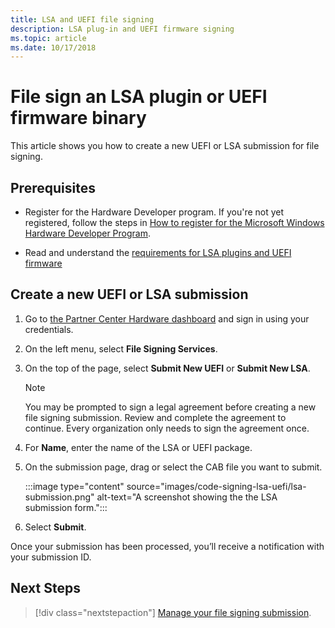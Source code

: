 ```yaml
---
title: LSA and UEFI file signing
description: LSA plug-in and UEFI firmware signing
ms.topic: article
ms.date: 10/17/2018
---
```


# File sign an LSA plugin or UEFI firmware binary

This article shows you how to create a new UEFI or LSA submission for file signing. 

## Prerequisites

* Register for the Hardware Developer program. If you're not yet registered, follow the steps in [How to register for the Microsoft Windows Hardware Developer Program](register-for-the-hardware-program.md).

* Read and understand the [requirements for LSA plugins and UEFI firmware](file-signing-reqs.md)

## Create a new UEFI or LSA submission

1. Go to [the Partner Center Hardware dashboard](https://partner.microsoft.com/dashboard/hardware/Search) and sign in using your credentials.

1. On the left menu, select **File Signing Services**.

1. On the top of the page, select **Submit New UEFI** or **Submit New LSA**.

    > [!NOTE]
    > You may be prompted to sign a legal agreement before creating a new file signing submission. Review and complete the agreement to continue. Every organization only needs to sign the agreement once.

1. For **Name**, enter the name of the LSA or UEFI package.

1. On the submission page, drag or select the CAB file you want to submit.

      :::image type="content" source="images/code-signing-lsa-uefi/lsa-submission.png" alt-text="A screenshot showing the the LSA submission form.":::

1. Select **Submit**.

Once your submission has been processed, you’ll receive a notification with your submission ID.

## Next Steps

> [!div class="nextstepaction"]
> [Manage your file signing submission](file-signing-manage.md).
